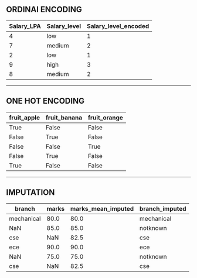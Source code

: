 ## ORDINAl ENCODING

| Salary_LPA | Salary_level | Salary_level_encoded |
|------------|--------------|---------------------|
| 4          | low          | 1                   |
| 7          | medium       | 2                   |
| 2          | low          | 1                   |
| 9          | high         | 3                   |
| 8          | medium       | 2                   |

---

## ONE HOT ENCODING

| fruit_apple | fruit_banana | fruit_orange |
|-------------|--------------|--------------|
| True        | False        | False        |
| False       | True         | False        |
| False       | False        | True         |
| False       | True         | False        |
| True        | False        | False        |

---

## IMPUTATION

| branch     | marks | marks_mean_imputed | branch_imputed |
|------------|-------|--------------------|---------------|
| mechanical | 80.0  | 80.0               | mechanical    |
| NaN        | 85.0  | 85.0               | notknown      |
| cse        | NaN   | 82.5               | cse           |
| ece        | 90.0  | 90.0               | ece           |
| NaN        | 75.0  | 75.0               | notknown      |
| cse        | NaN   | 82.5               | cse           |


